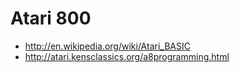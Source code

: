 # Atari 800

* http://en.wikipedia.org/wiki/Atari_BASIC
* http://atari.kensclassics.org/a8programming.html


